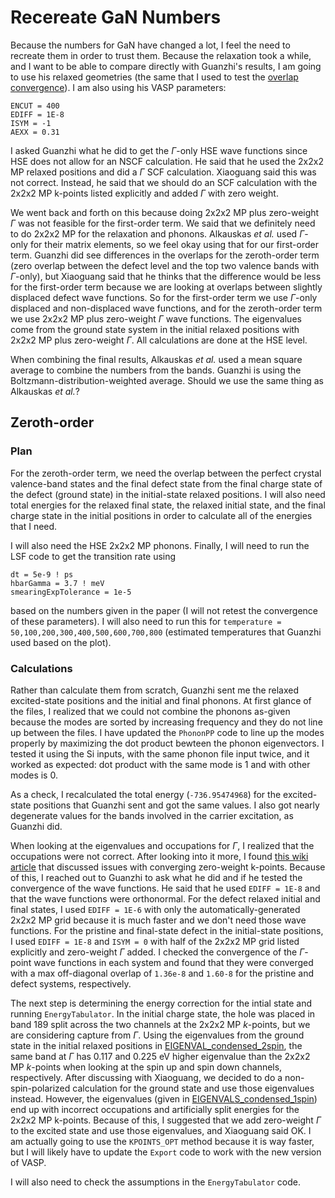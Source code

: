 # Recereate GaN Numbers

Because the numbers for GaN have changed a lot, I feel the need to recreate them in order to trust them. Because the relaxation took a while, and I want to be able to compare directly with Guanzhi's results, I am going to use his relaxed geometries (the same that I used to test the [overlap convergence](../GaNOverlaps/)). I am also using his VASP parameters:
```
ENCUT = 400
EDIFF = 1E-8
ISYM = -1
AEXX = 0.31
```

I asked Guanzhi what he did to get the $\Gamma$-only HSE wave functions since HSE does not allow for an NSCF calculation. He said that he used the 2x2x2 MP relaxed positions and did a $\Gamma$ SCF calculation. Xiaoguang said this was not correct. Instead, he said that we should do an SCF calculation with the 2x2x2 MP k-points listed explicitly and added $\Gamma$ with zero weight. 

We went back and forth on this because doing 2x2x2 MP plus zero-weight $\Gamma$ was not feasible for the first-order term. We said that we definitely need to do 2x2x2 MP for the relaxation and phonons. Alkauskas *et al.* used $\Gamma$-only for their matrix elements, so we feel okay using that for our first-order term. Guanzhi did see differences in the overlaps for the zeroth-order term (zero overlap between the defect level and the top two valence bands with $\Gamma$-only), but Xiaoguang said that he thinks that the difference would be less for the first-order term because we are looking at overlaps between slightly displaced defect wave functions. So for the first-order term we use $\Gamma$-only displaced and non-displaced wave functions, and for the zeroth-order term we use 2x2x2 MP plus zero-weight $\Gamma$ wave functions. The eigenvalues come from the ground state system in the initial relaxed positions with 2x2x2 MP plus zero-weight $\Gamma$. All calculations are done at the HSE level.

When combining the final results, Alkauskas *et al.* used a mean square average to combine the numbers from the bands. Guanzhi is using the Boltzmann-distribution-weighted average. Should we use the same thing as Alkauskas *et al.*? 

## Zeroth-order 

### Plan

For the zeroth-order term, we need the overlap between the perfect crystal valence-band states and the final defect state from the final charge state of the defect (ground state) in the initial-state relaxed positions. I will also need total energies for the relaxed final state, the relaxed initial state, and the final charge state in the initial positions in order to calculate all of the energies that I need. 

I will also need the HSE 2x2x2 MP phonons. Finally, I will need to run the LSF code to get the transition rate using
```
dt = 5e-9 ! ps
hbarGamma = 3.7 ! meV
smearingExpTolerance = 1e-5
```
based on the numbers given in the paper (I will not retest the convergence of these parameters). I will also need to run this for `temperature = 50,100,200,300,400,500,600,700,800` (estimated temperatures that Guanzhi used based on the plot).

### Calculations

Rather than calculate them from scratch, Guanzhi sent me the relaxed excited-state positions and the initial and final phonons. At first glance of the files, I realized that we could not combine the phonons as-given because the modes are sorted by increasing frequency and they do not line up between the files. I have updated the `PhononPP` code to line up the modes properly by maximizing the dot product bewteen the phonon eigenvectors. I tested it using the Si inputs, with the same phonon file input twice, and it worked as expected: dot product with the same mode is 1 and with other modes is 0. 

As a check, I recalculated the total energy (`-736.95474968`) for the excited-state positions that Guanzhi sent and got the same values. I also got nearly degenerate values for the bands involved in the carrier excitation, as Guanzhi did. 

When looking at the eigenvalues and occupations for $\Gamma$, I realized that the occupations were not correct. After looking into it more, I found [this wiki article](https://www.vasp.at/wiki/index.php/Band-structure_calculation_using_hybrid_functionals) that discussed issues with converging zero-weight k-points. Because of this, I reached out to Guanzhi to ask what he did and if he tested the convergence of the wave functions. He said that he used `EDIFF = 1E-8` and that the wave functions were orthonormal. For the defect relaxed initial and final states, I used `EDIFF = 1E-6` with only the automatically-generated 2x2x2 MP grid because it is much faster and we don't need those wave functions. For the pristine and final-state defect in the initial-state positions, I used `EDIFF = 1E-8` and `ISYM = 0` with half of the 2x2x2 MP grid listed explicitly and zero-weight $\Gamma$ added. I checked the convergence of the $\Gamma$-point wave functions in each system and found that they were converged with a max off-diagonal overlap of `1.36e-8` and `1.60-8` for the pristine and defect systems, respectively.

The next step is determining the energy correction for the intial state and running `EnergyTabulator`. In the initial charge state, the hole was placed in band 189 split across the two channels at the 2x2x2 MP $k$-points, but we are considering capture from $\Gamma$. Using the eigenvalues from the ground state in the initial relaxed positions in [EIGENVAL_condensed_2spin](./EIGENVAL_condensed_2spin), the same band at $\Gamma$ has 0.117 and 0.225 eV higher eigenvalue than the 2x2x2 MP $k$-points when looking at the spin up and spin down channels, respectively. After discussing with Xiaoguang, we decided to do a non-spin-polarized calculation for the ground state and use those eigenvalues instead. However, the eigenvalues (given in [EIGENVALS_condensed_1spin](./EIGENVAL_condensed_1spin)) end up with incorrect occupations and artificially split energies for the 2x2x2 MP k-points. Because of this, I suggested that we add zero-weight $\Gamma$ to the excited state and use those eigenvalues, and Xiaoguang said OK. I am actually going to use the `KPOINTS_OPT` method because it is way faster, but I will likely have to update the `Export` code to work with the new version of VASP. 

I will also need to check the assumptions in the `EnergyTabulator` code. 